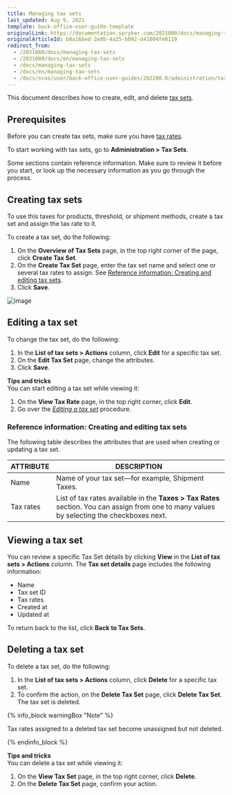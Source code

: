 ```yaml
---
title: Managing tax sets
last_updated: Aug 9, 2021
template: back-office-user-guide-template
originalLink: https://documentation.spryker.com/2021080/docs/managing-tax-sets
originalArticleId: b8a16bed-2e8b-4a25-b092-d41004fe0119
redirect_from:
  - /2021080/docs/managing-tax-sets
  - /2021080/docs/en/managing-tax-sets
  - /docs/managing-tax-sets
  - /docs/en/managing-tax-sets
  - /docs/scos/user/back-office-user-guides/202200.0/administration/tax-sets/managing-tax-sets.html
---
```


This document describes how to create, edit, and delete [tax sets](/docs/scos/user/features/{{page.version}}/tax-feature-overview.html).

## Prerequisites

Before you can create tax sets, make sure you have [tax rates](/docs/scos/user/back-office-user-guides/{{page.version}}/administration/tax-rates/managing-tax-rates.html).  

To start working with tax sets, go to **Administration&nbsp;<span aria-label="and then">></span> Tax Sets**.

Some sections contain reference information. Make sure to review it before you start, or look up the necessary information as you go through the process.

## Creating tax sets

To use this taxes for products, threshold, or shipment methods, create a tax set and assign the tax rate to it.

To create a tax set, do the following:
1. On the **Overview of Tax Sets** page, in the top right corner of the page, click **Create Tax Set**.
2. On the **Create Tax Set** page, enter the tax set name and select one or several tax rates to assign. See [Reference information: Creating and editing tax sets](#reference-information-creating-and-editing-tax-sets).
3. Click **Save**.

![image](https://spryker.s3.eu-central-1.amazonaws.com/docs/User+Guides/Back+Office+User+Guides/Taxes/Managing+Tax+Rates/create-tax-set.png)


## Editing a tax set

To change the tax set, do the following:
1. In the **List of tax sets&nbsp;<span aria-label="and then">></span> Actions** column, click **Edit** for a specific tax set.
2. On the **Edit Tax Set** page, change the attributes.
3. Click **Save**.

**Tips and tricks**
<br>You can start editing a tax set while viewing it:
1. On the **View Tax Rate** page, in the top right corner, click **Edit**.
2. Go over the *[Editing a tax set](#editing-a-tax-set)* procedure.

### Reference information: Creating and editing tax sets

The following table describes the attributes that are used when creating or updating a tax set.

| ATTRIBUTE |DESCRIPTION  |
| --- | --- |
| Name | Name of your tax set—for example, Shipment Taxes. |
| Tax rates | List of tax rates available in the **Taxes&nbsp;<span aria-label="and then">></span> Tax Rates** section. You can assign from one to many values by selecting the checkboxes next. |

## Viewing a tax set

You can review a specific Tax Set details by clicking **View** in the **List of tax sets&nbsp;<span aria-label="and then">></span> Actions** column.
The **Tax set details** page includes the following information:
* Name
* Tax set ID
* Tax rates
* Created at
* Updated at

To return back to the list, click **Back to Tax Sets**.

## Deleting a tax set

To delete a tax set, do the following:

1. In the **List of tax sets&nbsp;<span aria-label="and then">></span> Actions** column, click **Delete** for a specific tax set.
2. To confirm the action, on the **Delete Tax Set** page, click **Delete Tax Set**.
The tax set is deleted.

{% info_block warningBox "Note" %}

Tax rates assigned to a deleted tax set become unassigned but not deleted.

{% endinfo_block %}

**Tips and tricks**
<br>You can delete a tax set while viewing it:
1. On the **View Tax Set** page, in the top right corner, click **Delete**.
2. On the **Delete Tax Set** page, confirm your action.
